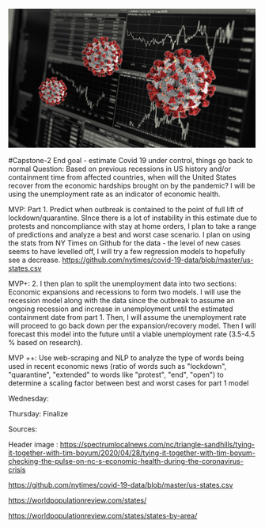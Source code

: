 <p>
<img src="images/covid19_economy_jpg.jpeg" width="500">
<p>

#Capstone-2
End goal - estimate Covid 19 under control, things go back to normal
Question: Based on previous recessions in US history and/or containment time from affected countries, when will the United States recover from the economic hardships brought on by the pandemic? I will be using the unemployment rate as an indicator of economic health.

MVP: 
Part 1. Predict when outbreak is contained to the point of full lift of lockdown/quarantine. SInce there is a lot of instability in this estimate due to protests and noncompliance with stay at home orders, I plan to take a range of predictions and analyze a best and worst case scenario.
I plan on using the stats from NY Times on Github for the data - the level of new cases seems to have levelled off, I will try a few regression models to hopefully see a decrease. https://github.com/nytimes/covid-19-data/blob/master/us-states.csv

MVP+:
2. I then plan to split the unemployment data into two sections: Economic expansions and recessions to form two models. I will use the recession model along with the data since the outbreak to assume an ongoing recession and increase in unemployment until the estimated containment date from part 1. Then, I will assume the unemployment rate will proceed to go back down per the expansion/recovery model. Then I will forecast this model into the future until a viable unemployment rate (3.5-4.5 % based on research).

MVP ++:​ Use web-scraping and NLP to analyze the type of words being used in recent economic news (ratio of words such as "lockdown", "quarantine", "extended" to words like "protest", "end", "open") to determine a scaling factor between best and worst cases for part 1 model


Wednesday:

Thursday:
Finalize


Sources:

Header image : https://spectrumlocalnews.com/nc/triangle-sandhills/tying-it-together-with-tim-boyum/2020/04/28/tying-it-together-with-tim-boyum-checking-the-pulse-on-nc-s-economic-health-during-the-coronavirus-crisis

https://github.com/nytimes/covid-19-data/blob/master/us-states.csv 

https://worldpopulationreview.com/states/

https://worldpopulationreview.com/states/states-by-area/